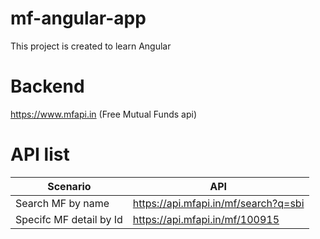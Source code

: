 # mf-angular-app
This project is created to learn Angular

# Backend 
https://www.mfapi.in (Free Mutual Funds api)

# API list
Scenario|API
--|--
Search MF by name | https://api.mfapi.in/mf/search?q=sbi
Specifc MF detail by Id | https://api.mfapi.in/mf/100915

